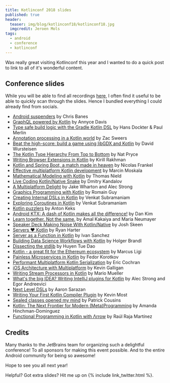 ```yaml
---
title: Kotlinconf 2018 slides
published: true
header:
  teaser: img/blog/kotlinconf18/kotlinconf18.jpg
  imgcredit: Jeroen Mols
tags:
  - android
  - conference
  - kotlinconf
---
```

Was really great visiting Kotlinconf this year and I wanted to do a quick post to link to all of it's wonderful content.

## Conference slides
While you will be able to find all recordings [here](https://www.youtube.com/playlist?list=PLQ176FUIyIUbVvFMqDc2jhxS-t562uytr), I often find it useful to be able to quickly scan through the slides. Hence I bundled everything I could already find from socials.

- [Android suspenders](https://chris.banes.me/talks/2018/android-suspenders/) by Chris Banes
- [GraphQL powered by Kotlin](http://adavis.info/2018/06/talk-getting-a-grip-on-graphql.html) by Annyce Davis
- [Type safe build logic with the Gradle Kotlin DSL](https://twitter.com/eskat0s/status/1047871129916985344) by Hans Dockter & Paul Merlin
- [Annotation processing in a Kotlin world](https://speakerdeck.com/hzsweers/annotation-processing-in-a-kotlin-world) by Zac Sweers
- [Beat the high-score: build a game using libGDX and Kotlin](https://speakerdeck.com/dwursteisen/beat-the-high-score-build-a-game-using-libgdx-and-kotlin) by David Wursteisen
- [The Kotlin Type Hierarchy From Top to Bottom](https://speakerdeck.com/npryce/the-kotlin-type-hierarchy-from-top-to-bottom) by Nat Pryce
- [Writing Browser Extensions in Kotlin](https://rakhman.info/slides/Writing_Browser_Extensions_in_Kotlin.pdf) by Kirill Rakhman
- [Kotlin and Spring Boot, a match made in heaven](https://www.slideshare.net/nfrankel/kotlinconf-kotlin-and-spring-boot-a-match-made-in-heaven) by Nicolas Frankel
- [Effective multiplatform Kotlin development](https://www.icloud.com/keynote/0tDiYquR2JrHV_85mDgZtJv6g#Presentation_KotlinConf_-_wide) by Marcin Moskala
- [Mathematical Modeling with Kotlin](https://github.com/thomasnield/kotlinconf-2018-mathematical-modeling/blob/master/kotlinconf_slides_2018.pdf) by Thomas Nield
- [Live Coding Kotlin/Native Snake](https://github.com/dkandalov/kotlin-native-snake) by Dmitry Kandalov
- [A Multiplatform Delight](https://speakerdeck.com/jakewharton/a-multiplatform-delight-kotlinconf-2018) by Jake Wharton and Alec Strong
- [Graphics Programming with Kotlin](https://speakerdeck.com/romainguy/graphics-programming-with-kotlin) by Romain Guy
- [Creating Internal DSLs in Kotlin](http://agiledeveloper.com/presentations/creating_internal_dsls_in_kotlin.zip) by Venkat Subramaniam
- [Exploring Coroutines in Kotlin](http://agiledeveloper.com/presentations/exploring_coroutines_in_kotlin.zip) by Venkat Subramaniam
- [Kotlin puzzlers](https://github.com/angryziber/kotlin-puzzlers/tree/master/kotlinconf2018) by Anton Keks
- [Android KTX: A dash of Kotlin makes all the difference!](https://speakerdeck.com/dankim/android-ktx-a-dash-of-kotlin-makes-all-the-difference-kotlinconf-2018) by Dan Kim
- [Learn together. Not the same.](https://speakerdeck.com/k4kya/kotlinconf-18-learn-together-not-the-same) by Amal Kakaiya and Maria Neumayer
- [Speaker Deck Making Noise With Kotlin/Native](https://speakerdeck.com/mutexkid/native) by Josh Skeen
- [Servers ❤️ Kotlin](https://speakerdeck.com/rharter/servers-kotlin) by Ryan Harter
- [Server as a Function in Kotlin](https://speakerdeck.com/s4nchez/server-as-a-function-in-kotlin-kotlinconf-2018) by Ivan Sanchez
- [Building Data Science Workflows with Kotlin](https://holgerbrandl.github.io/data_science_with_kotlin/data_science_with_kotlin.html) by Holger Brandl
- [Dissecting the stdlib](https://github.com/queencodemonkey/dissecting-the-stdlib) by Huyen Tue Dao
- [Kotlin - a great fit for the Ethereum ecosystem](https://gateway.ipfs.io/ipfs/QmRsk7YWYB9YkQwDcFFaZmhWHPgBXnAMHc1maZchwp6oBP) by Marcus Ligi
- [Painless Microservices in Kotlin](https://docs.google.com/presentation/d/1-a5v5PbnsCcVHqlA7kvzffYhOttuJ51bkHk4_6-aPj0) by Fedor Korotkov
- [Performant Multiplatform Kotlin Serialization](https://speakerdeck.com/nightlynexus/performant-multiplatform-kotlin-serialization/) by Eric Cochran
- [iOS Architecture with Multiplatform](https://speakerdeck.com/kpgalligan/ios-architecture-with-multiplatform) by Kevin Galligan
- [Writing Stream Processors in Kotlin](https://speakerdeck.com/xenji/stream-processors-in-kotlin-kotlinconf-2018-edition) by Mario Mueller
- [What's the big IDEA? Writing IntelliJ plugins for Kotlin](https://speakerdeck.com/alecstrong/whats-the-big-idea-writing-intellij-plugins-for-kotlin) by Alec Strong and Egor Andreevici
- [Next Level DSLs](https://speakerdeck.com/asarazan/next-level-dsls) by Aaron Sarazan
- [Writing Your First Kotlin Compiler Plugin](https://speakerdeck.com/kevinmost/writing-your-first-kotlin-compiler-plugin) by Kevin Most
- [Sealed classes opened my mind](https://speakerdeck.com/alostpacket/sealed-classes-opened-my-mind) by Patrick Cousins
- [Kotlin: The Next Frontier for Modern (Meta)Programming](https://speakerdeck.com/amanda_hinchman/kotlin-the-next-frontier-for-modern-meta-programming) by Amanda Hinchman-Dominguez
- [Functional Programming in Kotlin with Λrrow](https://speakerdeck.com/raulraja/architecting-typed-fp-applications-and-libraries-in-kotlin-with-lrrow) by Raúl Raja Martínez


## Credits
Many thanks to the JetBrains team for organizing such a delightful conference! To all sponsors for making this event possible. And to the entire Android community for being so awesome!

Hope to see you all next year!

Helpful? Got extra slides? Hit me up on {% include link_twitter.html %}.
